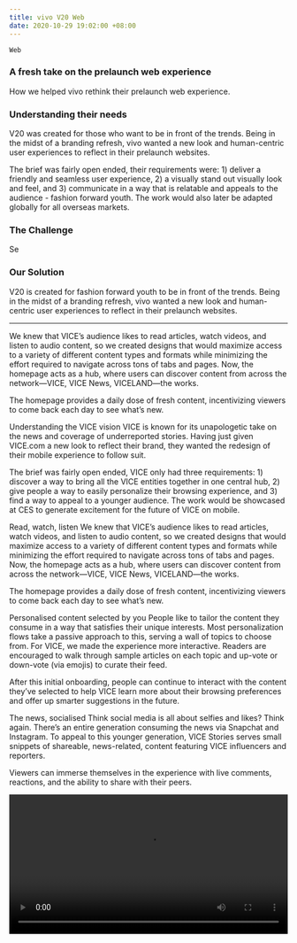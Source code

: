 ```yaml
---
title: vivo V20 Web
date: 2020-10-29 19:02:00 +08:00
---
```


`Web`

<h3>A fresh take on the prelaunch web experience</h3>
<p>How we helped vivo rethink their prelaunch web experience.</p>

<h3>Understanding their needs</h3>
<p>V20 was created for those who want to be in front of the trends. Being in the midst of a branding refresh, vivo wanted a new look and human-centric user experiences to reflect in their prelaunch websites.</p>

<p>The brief was fairly open ended, their requirements were: 1) deliver a friendly and seamless user experience, 2) a visually stand out visually look and feel, and 3) communicate in a way that is relatable and appeals to the audience - fashion forward youth. The work would also later be adapted globally for all overseas markets.</p>

<h3>The Challenge</h3>
<p>Se</p>

<h3>Our Solution</h3>
<p>V20 is created for fashion forward youth to be in front of the trends. Being in the midst of a branding refresh, vivo wanted a new look and human-centric user experiences to reflect in their prelaunch websites.</p>

- - - - - - - - - - - - - - - - - - - - - - - - - - - - - - - - - - - - - - - - - - -

We knew that VICE’s audience likes to read articles, watch videos, and listen to audio content, so we created designs that would maximize access to a variety of different content types and formats while minimizing the effort required to navigate across tons of tabs and pages. Now, the homepage acts as a hub, where users can discover content from across the network—VICE, VICE News, VICELAND—the works.

The homepage provides a daily dose of fresh content, incentivizing viewers to come back each day to see what’s new.

Understanding the VICE vision
VICE is known for its unapologetic take on the news and coverage of underreported stories. Having just given VICE.com a new look to reflect their brand, they wanted the redesign of their mobile experience to follow suit.

The brief was fairly open ended, VICE only had three requirements: 1) discover a way to bring all the VICE entities together in one central hub, 2) give people a way to easily personalize their browsing experience, and 3) find a way to appeal to a younger audience. The work would be showcased at CES to generate excitement for the future of VICE on mobile.


Read, watch, listen
We knew that VICE’s audience likes to read articles, watch videos, and listen to audio content, so we created designs that would maximize access to a variety of different content types and formats while minimizing the effort required to navigate across tons of tabs and pages. Now, the homepage acts as a hub, where users can discover content from across the network—VICE, VICE News, VICELAND—the works.

The homepage provides a daily dose of fresh content, incentivizing viewers to come back each day to see what’s new.


Personalised content selected by you
People like to tailor the content they consume in a way that satisfies their unique interests. Most personalization flows take a passive approach to this, serving a wall of topics to choose from. For VICE, we made the experience more interactive. Readers are encouraged to walk through sample articles on each topic and up-vote or down-vote (via emojis) to curate their feed.

After this initial onboarding, people can continue to interact with the content they’ve selected to help VICE learn more about their browsing preferences and offer up smarter suggestions in the future.

The news, socialised
Think social media is all about selfies and likes? Think again. There’s an entire generation consuming the news via Snapchat and Instagram. To appeal to this younger generation, VICE Stories serves small snippets of shareable, news-related, content featuring VICE influencers and reporters.

Viewers can immerse themselves in the experience with live comments, reactions, and the ability to share with their peers.

<p>
<video width="100%"  preload="metadata" controls autoplay loop>
  <source src="https://s3.amazonaws.com/kitmeng.com/img/vivo-V20/VIVO+V20%E9%A2%84%E7%83%AD%E5%8A%A8%E6%95%8808-10+(1).mp4#t=0.00" type="video/mp4">
  Your browser does not support HTML5 video.
</video>
</p>








<br>
<div class="whitespace-xs"></div>

<div class="whitespace"></div>